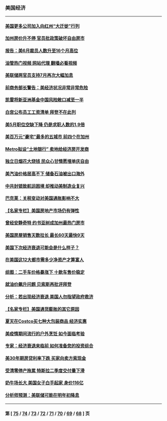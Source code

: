 ### 美国经济
---
#### [美国更多公司加入向红州“大迁徙”行列](../../pages/ncid1078158/n13776060.md?07090045) 
#### [加州房价升不停 官员批政策破坏自由房市](../../pages/ncid1078158/n13776097.md?07090045) 
#### [报告：美6月裁员人数升至16个月高位](../../pages/ncid1078158/n13775962.md?07090045) 
#### [油管热门视频 网站代理 翻墙必看视频](http://209.222.30.114:81/youtube.html?07090045)
#### [美联储两官员支持7月再次大幅加息](../../pages/ncid1078158/n13775983.md?07090045) 
#### [前商务部长警告：美经济状况非常非常危险](../../pages/ncid1078158/n13775773.md?07090045) 
#### [凯雷将新亚洲基金中国风险敞口减至一半](../../pages/ncid1078158/n13775841.md?07090045) 
#### [白宫公布员工工资清单 拜登不在此列](../../pages/ncid1078158/n13775794.md?07090045) 
#### [美5月职位空缺下降 仍是求职人数的1.9倍](../../pages/ncid1078158/n13775025.md?07090045) 
#### [美百万元“豪宅”最多的五城市 前四个在加州](../../pages/ncid1078158/n13774175.md?07090045) 
#### [Metro拟设“土地银行” 卖地给经济房开发商](../../pages/ncid1078158/n13774412.md?07090045) 
#### [独立日烟花大烧钱 民众心甘情愿埋单庆自由](../../pages/ncid1078158/n13774328.md?07090045) 
#### [美汽油价格居高不下 储备石油被出口海外](../../pages/ncid1078158/n13774296.md?07090045) 
#### [中共封锁致航运困境 却推动美制造业复兴](../../pages/ncid1078158/n13774161.md?07090045) 
#### [巴克莱：关税变动对美国通胀影响不大](../../pages/ncid1078158/n13774227.md?07090045) 
#### [【名家专栏】美国房地产市场仍有弹性](../../pages/ncid1078158/n13774081.md?07090045) 
#### [曾经安静奇特 约书亚树成加州最热门房市](../../pages/ncid1078158/n13773703.md?07090045) 
#### [美国房屋销售天数拉长 最长60天最快9天](../../pages/ncid1078158/n13773138.md?07090045) 
#### [美国下次经济衰退可能会是什么样子？](../../pages/ncid1078158/n13772976.md?07090045) 
#### [在美国这12大都市需多少净资产才算富人](../../pages/ncid1078158/n13772857.md?07090045) 
#### [组图：二手车价格暴涨下 十款车售价稳定](../../pages/ncid1078158/n13768072.md?07090045) 
#### [就油价飙升问题 贝索斯再批评拜登](../../pages/ncid1078158/n13772758.md?07090045) 
#### [分析：若出现经济衰退 美国人勿指望政府救济](../../pages/ncid1078158/n13772717.md?07090045) 
#### [【名家专栏】美国通货膨胀的其它原因](../../pages/ncid1078158/n13772617.md?07090045) 
#### [夏天在Costco买七种大包装商品 经济实惠](../../pages/ncid1078158/n13762553.md?07090045) 
#### [美疫情期间流行的户外烹饪 如今面临考验](../../pages/ncid1078158/n13772365.md?07090045) 
#### [专家：经济衰退来临前 如何准备您的投资组合](../../pages/ncid1078158/n13772364.md?07090045) 
#### [美30年期房贷利率下跌 买家向卖方索现金](../../pages/ncid1078158/n13772295.md?07090045) 
#### [受清零停产拖累 特斯拉二季度交付量下滑](../../pages/ncid1078158/n13772234.md?07090045) 
#### [奶牛场长大 美国女子白手起家 身价116亿](../../pages/ncid1078158/n13770994.md?07090045) 
#### [分析师预测：美联储可能在明年初降息](../../pages/ncid1078158/n13772057.md?07090045) 

---
#### 第 [ [75](./75.md?07090045) / [74](./74.md?07090045) / [73](./73.md?07090045) / [72](./72.md?07090045) / [71](./71.md?07090045) / [70](./70.md?07090045) / [69](./69.md?07090045) / [68](./68.md?07090045) ] 页
